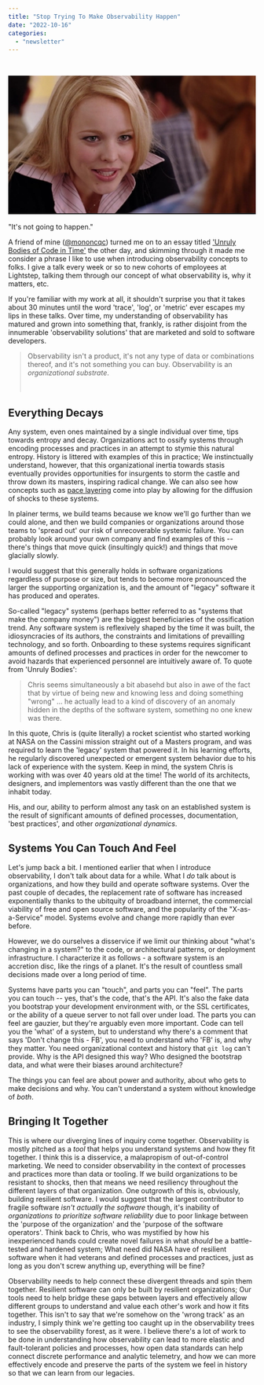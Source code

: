```yaml
---
title: "Stop Trying To Make Observability Happen"
date: "2022-10-16"
categories: 
  - "newsletter"
---
```


 

![](images/https%3A%2F%2Fsubstack-post-media.s3.amazonaws.com%2Fpublic%2Fimages%2F27a37953-2bf3-438f-9569-f32977803ca5_1440x806.png)

"It's not going to happen."

A friend of mine ([@mononcqc](https://twitter.com/mononcqc?lang=en)) turned me on to an essay titled ['Unruly Bodies of Code in Time'](https://www.jstor.org/stable/j.ctv1xcxr3n.14#metadata_info_tab_contents) the other day, and skimming through it made me consider a phrase I like to use when introducing observability concepts to folks. I give a talk every week or so to new cohorts of employees at Lightstep, talking them through our concept of what observability is, why it matters, etc.

If you're familiar with my work at all, it shouldn't surprise you that it takes about 30 minutes until the word 'trace', 'log', or 'metric' ever escapes my lips in these talks. Over time, my understanding of observability has matured and grown into something that, frankly, is rather disjoint from the innumerable 'observability solutions' that are marketed and sold to software developers.

> Observability isn't a product, it's not any type of data or combinations thereof, and it's not something you can buy. Observability is an _organizational substrate_.
> 
>  

<!--more-->

## Everything Decays

Any system, even ones maintained by a single individual over time, tips towards entropy and decay. Organizations act to ossify systems through encoding processes and practices in an attempt to stymie this natural entropy. History is littered with examples of this in practice; We instinctually understand, however, that this organizational inertia towards stasis eventually provides opportunities for insurgents to storm the castle and throw down its masters, inspiring radical change. We can also see how concepts such as [pace layering](https://jods.mitpress.mit.edu/pub/issue3-brand/release/2) come into play by allowing for the diffusion of shocks to these systems.

In plainer terms, we build teams because we know we'll go further than we could alone, and then we build companies or organizations around those teams to 'spread out' our risk of unrecoverable systemic failure. You can probably look around your own company and find examples of this -- there's things that move quick (insultingly quick!) and things that move glacially slowly.

I would suggest that this generally holds in software organizations regardless of purpose or size, but tends to become more pronounced the larger the supporting organization is, and the amount of "legacy" software it has produced and operates.

So-called "legacy" systems (perhaps better referred to as "systems that make the company money") are the biggest beneficiaries of the ossification trend. Any software system is reflexively shaped by the time it was built, the idiosyncracies of its authors, the constraints and limitations of prevailling technology, and so forth. Onboarding to these systems requires significant amounts of defined processes and practices in order for the newcomer to avoid hazards that experienced personnel are intuitively aware of. To quote from 'Unruly Bodies':

> Chris seems simultaneously a bit abasehd but also in awe of the fact that by virtue of being new and knowing less and doing something "wrong" … he actually lead to a kind of discovery of an anomaly hidden in the depths of the software system, something no one knew was there.

In this quote, Chris is (quite literally) a rocket scientist who started working at NASA on the Cassini mission straight out of a Masters program, and was required to learn the 'legacy' system that powered it. In his learning efforts, he regularly discovered unexpected or emergent system behavior due to his lack of experience with the system. Keep in mind, the system Chris is working with was over 40 years old at the time! The world of its architects, designers, and implementors was vastly different than the one that we inhabit today.

His, and our, ability to perform almost any task on an established system is the result of significant amounts of defined processes, documentation, 'best practices', and other _organizational dynamics_.

## Systems You Can Touch And Feel

Let's jump back a bit. I mentioned earlier that when I introduce observability, I don't talk about data for a while. What I _do_ talk about is organizations, and how they build and operate software systems. Over the past couple of decades, the replacement rate of software has increased exponentially thanks to the ubitquity of broadband internet, the commercial viability of free and open source software, and the popularity of the "X-as-a-Service" model. Systems evolve and change more rapidly than ever before.

However, we do ourselves a disservice if we limit our thinking about "what's changing in a system?" to the code, or architectural patterns, or deployment infrastructure. I characterize it as follows - a software system is an accretion disc, like the rings of a planet. It's the result of countless small decisions made over a long period of time.

Systems have parts you can "touch", and parts you can "feel". The parts you can touch -- yes, that's the code, that's the API. It's also the fake data you bootstrap your development environment with, or the SSL certificates, or the ability of a queue server to not fall over under load. The parts you can feel are gauzier, but they're arguably even more important. Code can tell you the 'what' of a system, but to understand why there's a comment that says 'Don't change this - FB', you need to understand who 'FB' is, and why they matter. You need organizational context and history that `git log` can't provide. Why is the API designed this way? Who designed the bootstrap data, and what were their biases around architecture?

The things you can feel are about power and authority, about who gets to make decisions and why. You can't understand a system without knowledge of _both_.

## Bringing It Together

This is where our diverging lines of inquiry come together. Observability is mostly pitched as a _tool_ that helps you understand systems and how they fit together. I think this is a disservice, a malapropism of out-of-control marketing. We need to consider observability in the context of processes and practices more than data or tooling. If we build organizations to be resistant to shocks, then that means we need resiliency throughout the different layers of that organization. One outgrowth of this is, obviously, building resilient software. I would suggest that the largest contributor to fragile software _isn't actually the software_ though, it's inability of _organizations to prioritize software reliability_ due to poor linkage between the 'purpose of the organization' and the 'purpose of the software operators'. Think back to Chris, who was mystified by how his inexperienced hands could create novel failures in what _should_ be a battle-tested and hardened system; What need did NASA have of resilient software when it had veterans and defined processes and practices, just as long as you don't screw anything up, everything will be fine?

Observability needs to help connect these divergent threads and spin them together. Resilient software can only be built by resilient organizations; Our tools need to help bridge these gaps between layers and effectively allow different groups to understand and value each other's work and how it fits together. This isn't to say that we're somehow on the 'wrong track' as an industry, I simply think we're getting too caught up in the observability trees to see the observability forest, as it were. I believe there's a lot of work to be done in understanding how observability can lead to more elastic and fault-tolerant policies and processes, how open data standards can help connect discrete performance and analytic telemetry, and how we can more effectively encode and preserve the parts of the system we feel in history so that we can learn from our legacies.
